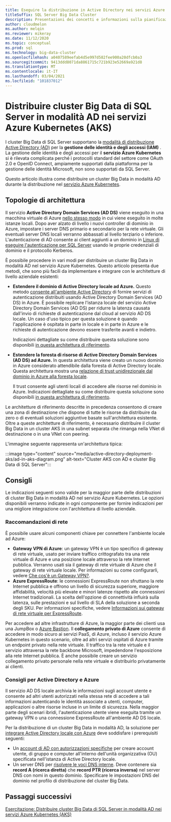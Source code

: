 ```yaml
---
title: Eseguire la distribuzione in Active Directory nei servizi Azure Kubernetes
titleSuffix: SQL Server Big Data Cluster
description: Presentazioni dei concetti e informazioni sulla pianificazione della distribuzione di cluster Big Data di SQL Server in modalità AD nei servizi Azure Kubernetes (AKS).
author: cloudmelon
ms.author: melqin
ms.reviewer: mikeray
ms.date: 11/12/2020
ms.topic: conceptual
ms.prod: sql
ms.technology: big-data-cluster
ms.openlocfilehash: a0407589eefab4d5e997d582fee900a20dfcb0a3
ms.sourcegitcommit: 9413ddd8071da8861715c721b923e52669a921d8
ms.translationtype: MT
ms.contentlocale: it-IT
ms.lasthandoff: 03/04/2021
ms.locfileid: "101837012"
---
```

# <a name="deploy-sql-server-big-data-clusters-in-ad-mode-on-azure-kubernetes-services-aks"></a>Distribuire cluster Big Data di SQL Server in modalità AD nei servizi Azure Kubernetes (AKS)

I cluster Big Data di SQL Server supportano la [modalità di distribuzione Active Directory (AD)](./active-directory-prerequisites.md) per la **gestione delle identità e degli accessi (IAM)** . La gestione delle identità e degli accessi per il **servizio Azure Kubernetes** si è rilevata complicata perché i protocolli standard del settore come OAuth 2.0 e OpenID Connect, ampiamente supportati dalla piattaforma per la gestione delle identità Microsoft, non sono supportati da SQL Server.  

Questo articolo illustra come distribuire un cluster Big Data in modalità AD durante la distribuzione nel [servizio Azure Kubernetes](/azure/aks/intro-kubernetes). 

## <a name="architecture-topologies"></a>Topologie di architettura

Il servizio **Active Directory Domain Services (AD DS)** viene eseguito in una macchina virtuale di Azure [nello stesso modo](/windows-server/identity/ad-ds/deploy/virtual-dc/adds-on-azure-vm) in cui viene eseguito in molte istanze locali.  Dopo aver alzato di livello i nuovi controller di dominio in Azure, impostare i server DNS primario e secondario per la rete virtuale. Gli eventuali server DNS locali verranno abbassati al livello terziario o inferiore. L'autenticazione di AD consente ai client aggiunti a un dominio in [Linux di eseguire l'autenticazione per SQL Server](../linux/sql-server-linux-active-directory-auth-overview.md) usando le proprie credenziali di dominio e il protocollo Kerberos.

È possibile procedere in vari modi per distribuire un cluster Big Data in modalità AD nel servizio Azure Kubernetes.  Questo articolo presenta due metodi, che sono più facili da implementare e integrare con le architetture di livello aziendale esistenti:

* **Estendere il dominio di Active Directory locale ad Azure.** Questo metodo [consente all'ambiente Active Directory](/azure/architecture/reference-architectures/identity/adds-extend-domain) di fornire servizi di autenticazione distribuiti usando Active Directory Domain Services (AD DS) in Azure. È possibile replicare l'istanza locale del servizio Active Directory Domain Services (AD DS) per ridurre la latenza causata dall'invio di richieste di autenticazione dal cloud al servizio AD DS locale. Un caso d'uso tipico per questa soluzione è quando l'applicazione è ospitata in parte in locale e in parte in Azure e le richieste di autenticazione devono essere trasferite avanti e indietro.

   Indicazioni dettagliate su come distribuire questa soluzione sono disponibili [in questa architettura di riferimento](https://github.com/mspnp/identity-reference-architectures/tree/master/adds-extend-domain).

* **Estendere la foresta di risorse di Active Directory Domain Services (AD DS) ad Azure.** In questa architettura viene creato un nuovo dominio in Azure considerato attendibile dalla foresta di Active Directory locale. Questa architettura mostra una [relazione di trust unidirezionale dal dominio in Azure alla foresta locale](/azure/architecture/reference-architectures/identity/adds-forest).

   Il trust consente agli utenti locali di accedere alle risorse nel dominio in Azure. Indicazioni dettagliate su come distribuire questa soluzione sono disponibili [in questa architettura di riferimento](https://github.com/mspnp/identity-reference-architectures/tree/master/adds-forest).

Le architetture di riferimento descritte in precedenza consentono di creare una zona di destinazione che dispone di tutte le risorse da distribuire da zero o di eventuali soluzioni aggiuntive basate sull'architettura esistente. Oltre a queste architetture di riferimento, è necessario distribuire il cluster Big Data in un cluster AKS in una subnet separata che rimanga nella VNet di destinazione o in una VNet con peering.

L'immagine seguente rappresenta un'architettura tipica:

:::image type="content" source="media/active-directory-deployment-aks/ad-in-aks-diagram.png" alt-text="Cluster AKS con AD e cluster Big Data di SQL Server":::

## <a name="recommendations"></a>Consigli

Le indicazioni seguenti sono valide per la maggior parte delle distribuzioni di cluster Big Data in modalità AD nel servizio Azure Kubernetes. Le opzioni disponibili verranno indicate in ogni componente per fornire indicazioni per una migliore integrazione con l'architettura di livello aziendale.

### <a name="networking-recommendations"></a>Raccomandazioni di rete

È possibile usare alcuni componenti chiave per connettere l'ambiente locale ad Azure:

* **Gateway VPN di Azure**: un gateway VPN è un tipo specifico di gateway di rete virtuale, usato per inviare traffico crittografato tra una rete virtuale di Azure e una posizione locale attraverso la rete Internet pubblica. Verranno usati sia il gateway di rete virtuale di Azure che il gateway di rete virtuale locale. Per informazioni su come configurarli, vedere [Che cos'è un Gateway VPN?](/azure/vpn-gateway/vpn-gateway-about-vpngateways).
* **Azure ExpressRoute**: le connessioni ExpressRoute non sfruttano la rete Internet pubblica e offrono un livello di sicurezza superiore, maggiore affidabilità, velocità più elevate e minori latenze rispetto alle connessioni Internet tradizionali. La scelta dell'opzione di connettività influirà sulla latenza, sulle prestazioni e sul livello di SLA della soluzione a seconda degli SKU. Per informazioni specifiche, vedere [Informazioni sui gateway di rete virtuale per ExpressRoute](/azure/expressroute/expressroute-about-virtual-network-gateways).

Per accedere ad altre infrastrutture di Azure, la maggior parte dei clienti usa una JumpBox o [Azure Bastion](/azure/bastion/bastion-overview). Il **collegamento privato di Azure** consente di accedere in modo sicuro ai servizi PaaS, di Azure, incluso il servizio Azure Kubernetes in questo scenario, oltre ad altri servizi ospitati di Azure tramite un endpoint privato nella rete virtuale. Il traffico tra la rete virtuale e il servizio attraversa la rete backbone Microsoft, impedendone l'esposizione alla rete Internet pubblica. È anche possibile creare un servizio collegamento privato personale nella rete virtuale e distribuirlo privatamente ai clienti.

### <a name="active-directory-and-azure-recommendation"></a>Consigli per Active Directory e Azure

Il servizio AD DS locale archivia le informazioni sugli account utente e consente ad altri utenti autorizzati nella stessa rete di accedere a tali informazioni autenticando le identità associate a utenti, computer, applicazioni o altre risorse incluse in un limite di sicurezza. Nella maggior parte degli scenari ibridi, l'autenticazione utente viene eseguita tramite un gateway VPN o una connessione ExpressRoute all'ambiente AD DS locale.  

Per la distribuzione di un cluster Big Data in modalità AD, la soluzione per [integrare Active Directory locale con Azure](/azure/architecture/reference-architectures/identity/) deve soddisfare i prerequisiti seguenti:

* Un [account di AD con autorizzazioni specifiche](active-directory-prerequisites.md) per creare account utente, di gruppo e computer all'interno dell'unità organizzativa (OU) specificata nell'istanza di Active Directory locale.
* Un server DNS per [risolvere le voci DNS interne](active-directory-dns-reconciliation.md). Deve contenere sia **record A (ricerca diretta)** che **record PTR (ricerca inversa)** nel server DNS con nomi in questo dominio. Specificare le impostazioni DNS del dominio nel profilo di distribuzione del cluster Big Data.  

## <a name="next-steps"></a>Passaggi successivi

[Esercitazione: Distribuire cluster Big Data di SQL Server in modalità AD nei servizi Azure Kubernetes (AKS)](active-directory-deployment-aks-tutorial.md)